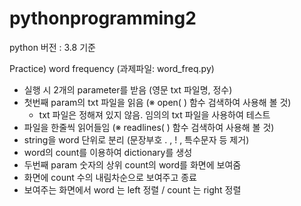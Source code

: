 # pythonprogramming2
<Python Programming>  python 버전 : 3.8 기준

Practice) word frequency (과제파일: word_freq.py)
   - 실행 시 2개의 parameter를 받음 (영문 txt 파일명, 정수) 
   - 첫번째 param의 txt 파일을 읽음 (※ open( ) 함수 검색하여 사용해 볼 것)
     * txt 파일은 정해져 있지 않음. 임의의 txt 파일을 사용하여 테스트
   - 파일을 한줄씩 읽어들임 (※ readlines( ) 함수 검색하여 사용해 볼 것)
   - string을 word 단위로 분리 (문장부호 . , ! , 특수문자 등 제거)
   - word의 count를 이용하여 dictionary를 생성
   - 두번째 param 숫자의 상위 count의 word를 화면에 보여줌
   - 화면에 count 수의 내림차순으로 보여주고 종료
   - 보여주는 화면에서 word 는 left 정렬 / count 는 right 정렬

